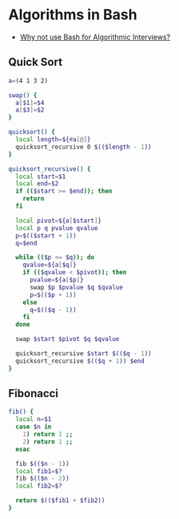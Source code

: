 Algorithms in Bash
==================

 - [Why not use Bash for Algorithmic Interviews?](http://giocc.com/why-not-use-bash-for-algorithmic-interviews.html)
 

Quick Sort
----------

```sh
a=(4 1 3 2)

swap() {
  a[$1]=$4
  a[$3]=$2
}

quicksort() {
  local length=${#a[@]}
  quicksort_recursive 0 $(($length - 1))
}

quicksort_recursive() {
  local start=$1
  local end=$2
  if (($start >= $end)); then
    return
  fi

  local pivot=${a[$start]}
  local p q pvalue qvalue
  p=$(($start + 1))
  q=$end

  while (($p <= $q)); do
    qvalue=${a[$q]}
    if (($qvalue < $pivot)); then
      pvalue=${a[$p]}
      swap $p $pvalue $q $qvalue
      p=$(($p + 1))
    else
      q=$(($q - 1))
    fi 
  done

  swap $start $pivot $q $qvalue

  quicksort_recursive $start $(($q - 1))
  quicksort_recursive $(($q + 1)) $end
}
```

Fibonacci
---------
```sh
fib() {
  local n=$1
  case $n in
    1) return 1 ;;
    2) return 1 ;;
  esac

  fib $(($n - 1))
  local fib1=$?
  fib $(($n - 2))
  local fib2=$?

  return $(($fib1 + $fib2))
}
```
